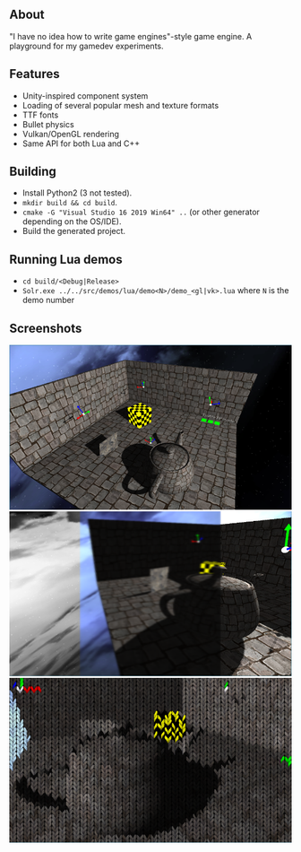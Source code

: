 ## About
"I have no idea how to write game engines"-style game engine. A playground for my gamedev experiments.

## Features
* Unity-inspired component system
* Loading of several popular mesh and texture formats
* TTF fonts
* Bullet physics
* Vulkan/OpenGL rendering
* Same API for both Lua and C++

## Building
* Install Python2 (3 not tested).
* `mkdir build && cd build`.
* `cmake -G "Visual Studio 16 2019 Win64" ..` (or other generator depending on the OS/IDE).
* Build the generated project.

## Running Lua demos
* `cd build/<Debug|Release>`
* `Solr.exe ../../src/demos/lua/demo<N>/demo_<gl|vk>.lua` where `N` is the demo number

## Screenshots

![1](/screenshots/screenshot9.png?raw=true)
![1](/screenshots/screenshot10.png?raw=true)
![1](/screenshots/screenshot11.png?raw=true)
